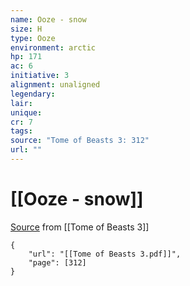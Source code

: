 ```yaml
---
name: Ooze - snow
size: H
type: Ooze
environment: arctic
hp: 171
ac: 6
initiative: 3
alignment: unaligned
legendary: 
lair: 
unique: 
cr: 7
tags: 
source: "Tome of Beasts 3: 312"
url: ""
---
```

# [[Ooze - snow]]

[Source](zotero://open-pdf/library/items/BLGR9HVR?page=312) from [[Tome of Beasts 3]]

```pdf
{
	"url": "[[Tome of Beasts 3.pdf]]",
	"page": [312]
}
```


